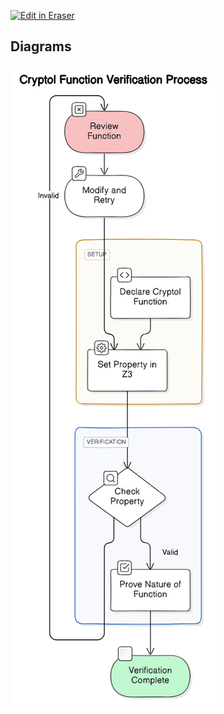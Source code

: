 <p><a target="_blank" href="https://app.eraser.io/workspace/6qL3OfWKA1lV77xZohs6" id="edit-in-eraser-github-link"><img alt="Edit in Eraser" src="https://firebasestorage.googleapis.com/v0/b/second-petal-295822.appspot.com/o/images%2Fgithub%2FOpen%20in%20Eraser.svg?alt=media&amp;token=968381c8-a7e7-472a-8ed6-4a6626da5501"></a></p>








<!-- eraser-additional-content -->
## Diagrams
<!-- eraser-additional-files -->
<a href="/FV for HIGHT-Cryptol Function Verification Process-1.eraserdiagram" data-element-id="qrFQsv4S8wwJUymQcV0SX"><img src="/.eraser/6qL3OfWKA1lV77xZohs6___MLcnuqiMBzUCptOlkksZrtqRQO53___---diagram----5ff86a1d9ce1b32cbf74b8139d07a14b-Cryptol-Function-Verification-Process.png" alt="" data-element-id="qrFQsv4S8wwJUymQcV0SX" /></a>
<!-- end-eraser-additional-files -->
<!-- end-eraser-additional-content -->
<!--- Eraser file: https://app.eraser.io/workspace/6qL3OfWKA1lV77xZohs6 --->